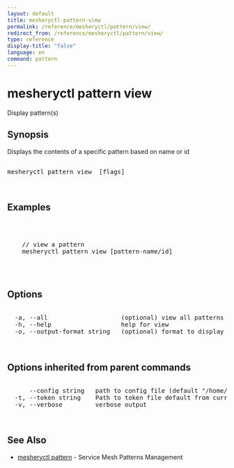 ```yaml
---
layout: default
title: mesheryctl-pattern-view
permalink: /reference/mesheryctl/pattern/view/
redirect_from: /reference/mesheryctl/pattern/view/
type: reference
display-title: "false"
language: en
command: pattern
---
```


# mesheryctl pattern view

Display pattern(s)

## Synopsis

Displays the contents of a specific pattern based on name or id

<pre class='codeblock-pre'>
<div class='codeblock'>
mesheryctl pattern view <pattern name> [flags]

</div>
</pre> 

## Examples

<pre class='codeblock-pre'>
<div class='codeblock'>


	// view a pattern
	mesheryctl pattern view [pattern-name/id]
	

</div>
</pre> 

## Options

<pre class='codeblock-pre'>
<div class='codeblock'>
  -a, --all                    (optional) view all patterns available
  -h, --help                   help for view
  -o, --output-format string   (optional) format to display in [json|yaml] (default "yaml")

</div>
</pre>

## Options inherited from parent commands

<pre class='codeblock-pre'>
<div class='codeblock'>
      --config string   path to config file (default "/home/admin-pc/.meshery/config.yaml")
  -t, --token string    Path to token file default from current context
  -v, --verbose         verbose output

</div>
</pre>

## See Also

* [mesheryctl pattern](pattern/)	 - Service Mesh Patterns Management

